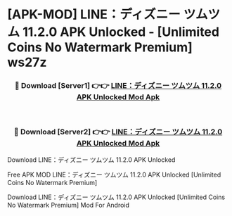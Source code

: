 # [APK-MOD] LINE：ディズニー ツムツム 11.2.0 APK Unlocked - [Unlimited Coins No Watermark Premium] ws27z



<div align="center">
<h3>🔴 Download [Server1] 👉👉 <a href="https://momento.my/?title=LINE：ディズニー_ツムツム_11.2.0_APK_Unlocked">LINE：ディズニー ツムツム 11.2.0 APK Unlocked Mod Apk</a></h3><br>

<h3>🔴 Download [Server2] 👉👉 <a href="https://momento.my/?title=LINE：ディズニー_ツムツム_11.2.0_APK_Unlocked">LINE：ディズニー ツムツム 11.2.0 APK Unlocked Mod Apk</a></h3>
</div>



Download LINE：ディズニー ツムツム 11.2.0 APK Unlocked 

Free APK MOD LINE：ディズニー ツムツム 11.2.0 APK Unlocked [Unlimited Coins No Watermark Premium]

Download LINE：ディズニー ツムツム 11.2.0 APK Unlocked [Unlimited Coins No Watermark Premium] Mod For Android
